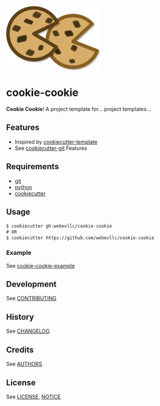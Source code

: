 ![Cookie Cookie Logo](assets/img/cookie-cookie-logo.png "Cookie Cookie Logo")

# cookie-cookie
**Cookie Cookie**! A project template for... project templates...

## Features
- Inspired by [cookiecutter-template](https://github.com/eviweb/cookiecutter-template)
- See [cookiecutter-git](https://github.com/webevllc/cookiecutter-git#features) Features

## Requirements
- [git](https://git-scm.com/downloads)
- [python](https://www.python.org/downloads/)
- [cookiecutter](https://github.com/audreyr/cookiecutter)

## Usage
    $ cookiecutter gh:webevllc/cookie-cookie
    # OR
    $ cookiecutter https://github.com/webevllc/cookie-cookie

### Example
See [cookie-cookie-example](https://github.com/webevllc/cookie-cookie-example)

## Development
See [CONTRIBUTING](CONTRIBUTING.md)

## History
See [CHANGELOG](CHANGELOG.md)

## Credits
See [AUTHORS](AUTHORS.md)

## License
See [LICENSE](LICENSE), [NOTICE](NOTICE)
